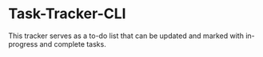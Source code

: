 # Task-Tracker-CLI
This tracker serves as a to-do list that can be updated and marked with in-progress and complete tasks.
